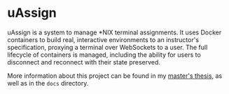 # uAssign

uAssign is a system to manage *NIX terminal assignments. It uses Docker
containers to build real, interactive environments to an instructor's
specification, proxying a terminal over WebSockets to a user. The full
lifecycle of containers is managed, including the ability for users to
disconnect and reconnect with their state preserved.

More information about this project can be found in my
[master's thesis](https://www.ideals.illinois.edu/handle/2142/101068),
as well as in the `docs` directory.